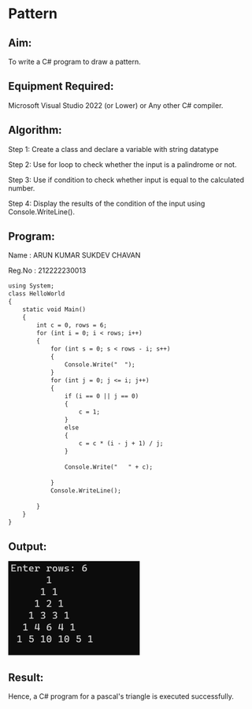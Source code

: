 # Pattern

## Aim:
To write a C# program to draw a pattern.

## Equipment Required:
Microsoft Visual Studio 2022 (or Lower) or Any other C# compiler.

## Algorithm:
Step 1:
Create a class and declare a variable with string datatype

Step 2:
Use for loop to check whether the input is a palindrome or not.

Step 3:
Use if condition to check whether input is equal to the calculated number.

Step 4:
Display the results of the condition of the input using Console.WriteLine().



## Program:
Name : ARUN KUMAR SUKDEV CHAVAN

Reg.No : 212222230013
```
using System;
class HelloWorld
{
    static void Main()
    {
        int c = 0, rows = 6;
        for (int i = 0; i < rows; i++)
        {
            for (int s = 0; s < rows - i; s++)
            {
                Console.Write("  ");
            }
            for (int j = 0; j <= i; j++)
            {
                if (i == 0 || j == 0)
                {
                    c = 1;
                }
                else
                {
                    c = c * (i - j + 1) / j;
                }

                Console.Write("   " + c);

            }
            Console.WriteLine();

        }
    }
}
```



## Output:
![output](https://github.com/Akash020803/C-Pattern/raw/main/ss1.png)
## Result:
Hence, a C# program for a pascal's triangle is executed successfully.
